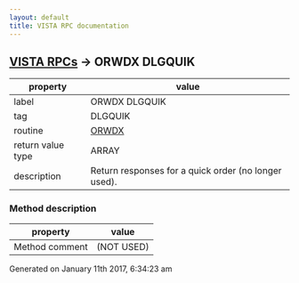```yaml
---
layout: default
title: VISTA RPC documentation
---
```




## [VISTA RPCs](TableOfContent.md) &#8594; ORWDX DLGQUIK 

 property | value 
--- | --- 
 label | ORWDX DLGQUIK
 tag | DLGQUIK
 routine | [ORWDX](http://code.osehra.org/dox/Routine_ORWDX_source.html)
 return value type | ARRAY
 description | Return responses for a quick order (no longer used).


### Method description

 property | value 
--- | --- 
 Method comment | (NOT USED)




Generated on January 11th 2017, 6:34:23 am
